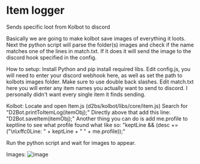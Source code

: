 # Item logger
 Sends specific loot from Kolbot to discord

Basically we are going to make kolbot save images of everything it loots.
Next the python script will parse the folder(s) images and check if the name matches one of the lines in match.txt.
If it does it will send the image to the discord hook specified in the config.

How to setup:
Install Python and pip install required libs.
Edit config.js, you will need to enter your discord webhook here, as well as set the path to kolbots images folder. 
Make sure to use double back slashes.
Edit match.txt here you will enter any item names you actually want to send to discord.  I personally didn't want every single item it finds sending.


Kolbot:  Locate and open Item.js (d2bs/kolbot/libs/core/item.js)
Search for "D2Bot.printToItemLog(itemObj);"
Directly above that add this line: "D2Bot.saveItem(itemObj);"
Another thing you can do is add me.profile to keptline to see what profile found what like so: 
"keptLine && (desc += ("\n\\xffc0Line: " + keptLine + " " + me.profile));"

Run the python script and wait for images to appear.

Images:
![image](https://github.com/magace/Item-logger/assets/7795098/0131c964-e102-4072-b5b8-c0923aaef0a8)
